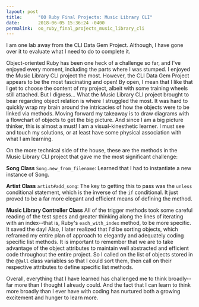 ```yaml
---
layout: post
title:      "OO Ruby Final Projects: Music Library CLI"
date:       2018-06-05 15:36:24 -0400
permalink:  oo_ruby_final_projects_music_library_cli
---
```



I am one lab away from the CLI Data Gem Project. Although, I have gone over it to evaluate what I need to do to complete it.

Object-oriented Ruby has been one heck of a challenge so far, and I've enjoyed every moment, including the parts where I was stumped.  I enjoyed the Music Library CLI project the most.  However, the CLI Data Gem Project appears to be the most fascinating and open!  By open, I mean that I like that I get to choose the content of my project, albeit with some training wheels still attached. But I digress... What the Music Library CLI project brought to bear regarding object relation is where I struggled the most. It was hard to quickly wrap my brain around the intricacies of how the objects were to be linked via methods.  Moving forward my takeaway is to draw diagrams with a flowchart of objects to get the big picture.  And since I am a big picture thinker, this is almost a must! I am a visual-kinesthetic learner. I must see and touch my solutions, or at least have some physical association with what I am learning.

On the more technical side of the house, these are the methods in the Music Library CLI project that gave me the most significant challenge:

**Song Class**
`Song.new_from_filename`:  Learned that I had to instantiate a new instance of Song.

**Artist Class**
`artist#add_song`: The key to getting this to pass was the `unless` conditional statement, which is the inverse of the `if` conditional.  It just proved to be a far more elegant and efficient means of defining the method.

**Music Library Controller Class**
All of the trigger methods took some careful reading of the test specs and greater thinking along the lines of iterating with an index--that is, Ruby's `each_with_index` method, to be more specific. It saved the day!  Also, I later realized that I'd be sorting objects, which reframed my entire plan of approach to elegantly and adequately coding specific list methods. It is important to remember that we are to take advantage of the object attributes to maintain well abstracted and efficient code throughout the entire project.  So I called on the list of objects stored in the `@@all` class variables so that I could sort them, then call on their respective attributes to define specific list methods.

Overall, everything that I have learned has challenged me to think broadly--far more than I thought I already could.  And the fact that I can learn to think more broadly than I ever have with coding has nurtured both a growing excitement and hunger to learn more.
